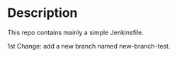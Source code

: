 # Description

This repo contains mainly a simple Jenkinsfile.

1st Change: add a new branch named new-branch-test.
